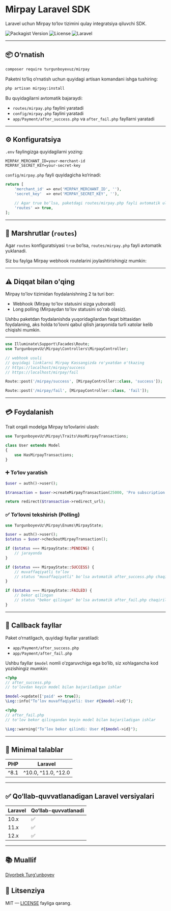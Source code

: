 # Mirpay Laravel SDK

Laravel uchun Mirpay to‘lov tizimini qulay integratsiya qiluvchi SDK.

![Packagist Version](https://img.shields.io/packagist/v/TurgunboyevUz/mirpay)
![License](https://img.shields.io/github/license/TurgunboyevUz/mirpay)
![Laravel](https://img.shields.io/badge/Laravel-10%2F11%2F12-red)

---

## 📦 O‘rnatish

```bash
composer require turgunboyevuz/mirpay
````

Paketni to‘liq o‘rnatish uchun quyidagi artisan komandani ishga tushiring:

```bash
php artisan mirpay:install
```

Bu quyidagilarni avtomatik bajaraydi:

* `routes/mirpay.php` faylini yaratadi
* `config/mirpay.php` faylini yaratadi
* `app/Payment/after_success.php` va `after_fail.php` fayllarni yaratadi

---

## ⚙️ Konfiguratsiya

`.env` faylingizga quyidagilarni yozing:

```env
MIRPAY_MERCHANT_ID=your-merchant-id
MIRPAY_SECRET_KEY=your-secret-key
```

`config/mirpay.php` fayli quyidagicha ko‘rinadi:

```php
return [
    'merchant_id' => env('MIRPAY_MERCHANT_ID', ''),
    'secret_key'  => env('MIRPAY_SECRET_KEY', ''),

    // Agar true bo‘lsa, paketdagi routes/mirpay.php fayli avtomatik ulanadi
    'routes' => true,
];
```

---

## 🧾 Marshrutlar (`routes`)

Agar `routes` konfiguratsiyasi `true` bo‘lsa, `routes/mirpay.php` fayli avtomatik yuklanadi.

Siz bu faylga Mirpay webhook routelarini joylashtirishingiz mumkin:

---

## ⚠️ Diqqat bilan o'qing
Mirpay to'lov tizimidan foydalanishning 2 ta turi bor:
- Webhook (Mirpay to'lov statusini sizga yuboradi)
- Long polling (Mirpaydan to'lov statusini so'rab olasiz).

Ushbu paketdan foydalanishda yuqoridagilardan faqat bittasidan foydalaning, aks holda to'lovni qabul qilish jarayonida turli xatolar kelib chiqishi mumkin.

---

```php
use Illuminate\Support\Facades\Route;
use TurgunboyevUz\Mirpay\Controllers\MirpayController;

// webhook usuli
// quyidagi linklarni Mirpay Kassangizda ro'yxatdan o'tkazing
// https://localhost/mirpay/success
// https://localhost/mirpay/fail

Route::post('/mirpay/success', [MirpayController::class, 'success']);

Route::post('/mirpay/fail', [MirpayController::class, 'fail']);
```

---

## 💳 Foydalanish

Trait orqali modelga Mirpay to‘lovlarini ulash:

```php
use TurgunboyevUz\Mirpay\Traits\HasMirpayTransactions;

class User extends Model
{
    use HasMirpayTransactions;
}
```

### ➕ To‘lov yaratish

```php
$user = auth()->user();

$transaction = $user->createMirpayTransaction(25000, 'Pro subscription');

return redirect($transaction->redirect_url);
```

### ✅ To‘lovni tekshirish (Polling)

```php
use TurgunboyevUz\Mirpay\Enums\MirpayState;

$user = auth()->user();
$status = $user->checkoutMirpayTransaction();

if ($status === MirpayState::PENDING) {
    // jarayonda
}

if ($status === MirpayState::SUCCESS) {
    // muvaffaqiyatli to‘lov
    // status "muvaffaqiyatli" bo'lsa avtomatik after_success.php chaqiriladi
}

if ($status === MirpayState::FAILED) {
    // bekor qilingan
    // status "bekor qilingan" bo'lsa avtomatik after_fail.php chaqiriladi
}
```

---

## 📁 Callback fayllar

Paket o‘rnatilgach, quyidagi fayllar yaratiladi:

* `app/Payment/after_success.php`
* `app/Payment/after_fail.php`

Ushbu fayllar `$model` nomli o‘zgaruvchiga ega bo‘lib, siz xohlagancha kod yozishingiz mumkin:

```php
<?php
// after_success.php
// to'lovdan keyin model bilan bajariladigan ishlar

$model->update(['paid' => true]);
\Log::info("To‘lov muvaffaqiyatli: User #{$model->id}");
```

```php
<?php
// after_fail.php
// to'lov bekor qilingandan keyin model bilan bajariladigan ishlar

\Log::warning("To‘lov bekor qilindi: User #{$model->id}");
```

---

## 🔐 Minimal talablar

| PHP  | Laravel             |
| ---- | ------------------- |
| ^8.1 | ^10.0, ^11.0, ^12.0 |

---

## ✅ Qo‘llab-quvvatlanadigan Laravel versiyalari

| Laravel | Qo‘llab-quvvatlanadi |
| ------- | -------------------- |
| 10.x    | ✅                    |
| 11.x    | ✅                    |
| 12.x    | ✅                    |

---

## 📚 Muallif

[Diyorbek Turg'unboyev](https://t.me/Turgunboyev_D)

## 📄 Litsenziya

MIT — [LICENSE](LICENSE) fayliga qarang.